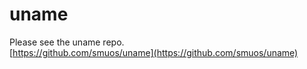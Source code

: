 uname
=====

Please see the uname repo.  
[https://github.com/smuos/uname](https://github.com/smuos/uname)
